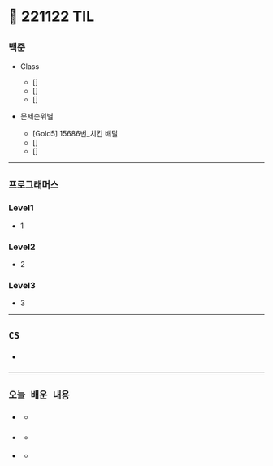 # 🚩 221122 TIL

## **`백준`**

- Class

  - []
  - []
  - []

- 문제순위별
  - [Gold5] 15686번\_치킨 배달
  - []
  - []

---

## **`프로그래머스`**

### Level1

- 1

### Level2

- 2

### Level3

- 3

---

## **`CS`**

- ###

---

## **`오늘 배운 내용`**

- ###
  -
- ###
  -
- ####
  -
